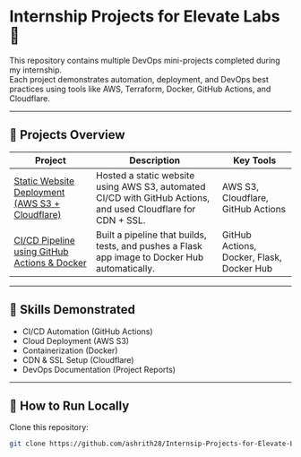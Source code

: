 # Internship Projects for Elevate Labs 🚀

This repository contains multiple DevOps mini-projects completed during my internship.  
Each project demonstrates automation, deployment, and DevOps best practices using tools like AWS, Terraform, Docker, GitHub Actions, and Cloudflare.



---

## 📂 Projects Overview

| Project | Description | Key Tools |
|----------|--------------|------------|
| [Static Website Deployment (AWS S3 + Cloudflare)](./Project-1-Static-Website-S3-Cloudflare) | Hosted a static website using AWS S3, automated CI/CD with GitHub Actions, and used Cloudflare for CDN + SSL. | AWS S3, Cloudflare, GitHub Actions |
| [CI/CD Pipeline using GitHub Actions & Docker](./Project-2-CI-CD-GitHubActions-Docker) | Built a pipeline that builds, tests, and pushes a Flask app image to Docker Hub automatically. | GitHub Actions, Docker, Flask, Docker Hub |

---

## 🧠 Skills Demonstrated
- CI/CD Automation (GitHub Actions)
- Cloud Deployment (AWS S3)
- Containerization (Docker)
- CDN & SSL Setup (Cloudflare)
- DevOps Documentation (Project Reports)

---

## 🏁 How to Run Locally
Clone this repository:
```bash
git clone https://github.com/ashrith28/Internsip-Projects-for-Elevate-Labs.git
